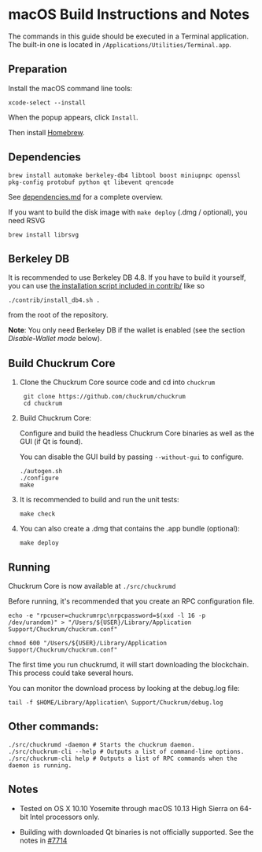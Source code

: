 macOS Build Instructions and Notes
====================================
The commands in this guide should be executed in a Terminal application.
The built-in one is located in `/Applications/Utilities/Terminal.app`.

Preparation
-----------
Install the macOS command line tools:

`xcode-select --install`

When the popup appears, click `Install`.

Then install [Homebrew](https://brew.sh).

Dependencies
----------------------

    brew install automake berkeley-db4 libtool boost miniupnpc openssl pkg-config protobuf python qt libevent qrencode

See [dependencies.md](dependencies.md) for a complete overview.

If you want to build the disk image with `make deploy` (.dmg / optional), you need RSVG

    brew install librsvg

Berkeley DB
-----------
It is recommended to use Berkeley DB 4.8. If you have to build it yourself,
you can use [the installation script included in contrib/](/contrib/install_db4.sh)
like so

```shell
./contrib/install_db4.sh .
```

from the root of the repository.

**Note**: You only need Berkeley DB if the wallet is enabled (see the section *Disable-Wallet mode* below).

Build Chuckrum Core
------------------------

1. Clone the Chuckrum Core source code and cd into `chuckrum`

        git clone https://github.com/chuckrum/chuckrum
        cd chuckrum

2.  Build Chuckrum Core:

    Configure and build the headless Chuckrum Core binaries as well as the GUI (if Qt is found).

    You can disable the GUI build by passing `--without-gui` to configure.

        ./autogen.sh
        ./configure
        make

3.  It is recommended to build and run the unit tests:

        make check

4.  You can also create a .dmg that contains the .app bundle (optional):

        make deploy

Running
-------

Chuckrum Core is now available at `./src/chuckrumd`

Before running, it's recommended that you create an RPC configuration file.

    echo -e "rpcuser=chuckrumrpc\nrpcpassword=$(xxd -l 16 -p /dev/urandom)" > "/Users/${USER}/Library/Application Support/Chuckrum/chuckrum.conf"

    chmod 600 "/Users/${USER}/Library/Application Support/Chuckrum/chuckrum.conf"

The first time you run chuckrumd, it will start downloading the blockchain. This process could take several hours.

You can monitor the download process by looking at the debug.log file:

    tail -f $HOME/Library/Application\ Support/Chuckrum/debug.log

Other commands:
-------

    ./src/chuckrumd -daemon # Starts the chuckrum daemon.
    ./src/chuckrum-cli --help # Outputs a list of command-line options.
    ./src/chuckrum-cli help # Outputs a list of RPC commands when the daemon is running.

Notes
-----

* Tested on OS X 10.10 Yosemite through macOS 10.13 High Sierra on 64-bit Intel processors only.

* Building with downloaded Qt binaries is not officially supported. See the notes in [#7714](https://github.com/chuckrum/chuckrum/issues/7714)
